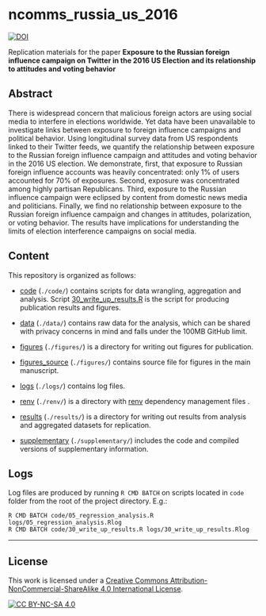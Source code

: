 # ncomms_russia_us_2016

[![DOI](https://zenodo.org/badge/536623330.svg)](https://zenodo.org/badge/latestdoi/536623330)

Replication materials for the paper **Exposure to the Russian foreign influence campaign on Twitter in the 2016 US Election and its relationship to attitudes and voting behavior**

## Abstract

There is widespread concern that malicious foreign actors are using social media to interfere in elections worldwide. Yet data have been unavailable to investigate links between exposure to foreign influence campaigns and political behavior. Using longitudinal survey data from US respondents linked to their Twitter feeds, we quantify the relationship between exposure to the Russian foreign influence campaign and attitudes and voting behavior in the 2016 US election. We demonstrate, first, that exposure to Russian foreign influence accounts was heavily concentrated: only 1% of users accounted for 70% of exposures. Second, exposure was concentrated among highly partisan Republicans. Third, exposure to the Russian influence campaign were eclipsed by content from domestic news media and politicians. Finally, we find no relationship between exposure to the Russian foreign influence campaign and changes in attitudes, polarization, or voting behavior. The results have implications for understanding the limits of election interference campaigns on social media.

## Content

This repository is organized as follows:

* [code](https://github.com/tpaskhalis/ncomms_russia_us_2016/tree/main/code) (`./code/`) contains scripts for data wrangling, aggregation and analysis. Script [30_write_up_results.R](https://github.com/tpaskhalis/ncomms_russia_us_2016/blob/main/code/30_write_up_results.R) is the script for producing publication results and figures.

* [data](https://github.com/tpaskhalis/ncomms_russia_us_2016/tree/main/data) (`./data/`) contains raw data for the analysis, which can be shared with privacy concerns in mind and falls under the 100MB GitHub limit.

* [figures](https://github.com/tpaskhalis/ncomms_russia_us_2016/tree/main/figures) (`./figures/`) is a directory for writing out figures for publication.

* [figures_source](https://github.com/tpaskhalis/ncomms_russia_us_2016/tree/main/figures_source) (`./figures/`) contains source file for figures in the main manuscript.

* [logs](https://github.com/tpaskhalis/ncomms_russia_us_2016/tree/main/logs) (`./logs/`) contains log files.

* [renv](https://github.com/tpaskhalis/ncomms_russia_us_2016/tree/main/renv) (`./renv/`) is a directory with [renv](https://rstudio.github.io/renv/articles/renv.html) dependency management files  .

* [results](https://github.com/tpaskhalis/ncomms_russia_us_2016/tree/main/results) (`./results/`) is a directory for writing out results from analysis and aggregated datasets for replication.

* [supplementary](https://github.com/tpaskhalis/ncomms_russia_us_2016/tree/main/supplementary) (`./supplementary/`) includes the code and compiled versions of supplementary information.

## Logs

Log files are produced by running `R CMD BATCH` on scripts located in `code` folder from the root of the project directory. E.g.:

    R CMD BATCH code/05_regression_analysis.R logs/05_regression_analysis.Rlog
    R CMD BATCH code/30_write_up_results.R logs/30_write_up_results.Rlog

------------------------------------------------------------------------

## License

This work is licensed under a [Creative Commons Attribution-NonCommercial-ShareAlike 4.0 International License](http://creativecommons.org/licenses/by-nc-sa/4.0/).

[![CC BY-NC-SA 4.0](https://licensebuttons.net/l/by-nc-sa/4.0/88x31.png)](http://creativecommons.org/licenses/by-nc-sa/4.0/)
